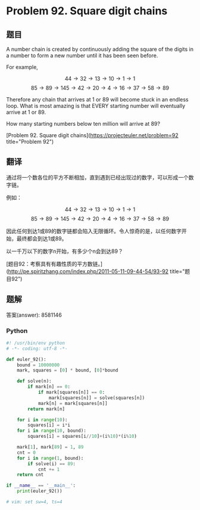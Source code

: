 Problem 92. Square digit chains
========================================

## 题目

A number chain is created by continuously adding the square of the digits in a number to form a new number until it has been seen before.

For example,

$$44 \to 32 \to 13 \to 10 \to 1 \to 1$$
$$85 \to 89 \to 145 \to 42 \to 20 \to 4 \to 16 \to 37 \to 58 \to 89$$

Therefore any chain that arrives at 1 or 89 will become stuck in an endless loop. What is most amazing is that EVERY starting number will eventually arrive at 1 or 89.

How many starting numbers below ten million will arrive at 89?

[Problem 92. Square digit chains](https://projecteuler.net/problem=92 title="Problem 92")

## 翻译

通过将一个数各位的平方不断相加，直到遇到已经出现过的数字，可以形成一个数字链。

例如：

$$44 \to 32 \to 13 \to 10 \to 1 \to 1$$
$$85 \to 89 \to 145 \to 42 \to 20 \to 4 \to 16 \to 37 \to 58 \to 89$$

因此任何到达1或89的数字链都会陷入无限循环。令人惊奇的是，以任何数字开始，最终都会到达1或89。

以一千万以下的数字n开始，有多少个n会到达89？

[题目92：考察具有有趣性质的平方数链。](http://pe.spiritzhang.com/index.php/2011-05-11-09-44-54/93-92 title="题目92")

## 题解

答案(answer): 8581146

### Python

~~~python
#! /usr/bin/env python
# -*- coding: utf-8 -*-

def euler_92():
    bound = 10000000
    mark, squares = [0] * bound, [0]*bound

    def solve(n):
        if mark[n] == 0:
            if mark[squares[n]] == 0:
                mark[squares[n]] = solve(squares[n])
            mark[n] = mark[squares[n]]
        return mark[n]

    for i in range(10):
        squares[i] = i*i
    for i in range(10, bound):
        squares[i] = squares[i//10]+(i%10)*(i%10)

    mark[1], mark[89] = 1, 89
    cnt = 0
    for i in range(1, bound):
        if solve(i) == 89:
            cnt += 1
    return cnt

if __name__ == '__main__':
    print(euler_92())

# vim: set sw=4, ts=4
~~~
